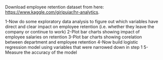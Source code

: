 Download employee retention dataset from here: https://www.kaggle.com/giripujar/hr-analytics.

1-Now do some exploratory data analysis to figure out which variables have direct and clear impact on employee retention (i.e. whether they leave the company or continue to work)
2-Plot bar charts showing impact of employee salaries on retention
3-Plot bar charts showing corelation between department and employee retention
4-Now build logistic regression model using variables that were narrowed down in step 1
5-Measure the accuracy of the model
